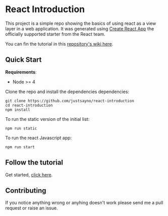 # React Introduction

This project is a simple repo showing the basics of using react as a view layer in a web application. It was generated
using [Create React App](https://github.com/facebookincubator/create-react-app) the officially supported starter
from the React team.

You can fin the tutorial in this [repository's wiki here](https://github.com/justsayno/react-introduction/wiki).

## Quick Start

**Requirements**:

- Node >= 4

Clone the repo and install the dependencies dependencies:

```
git clone https://github.com/justsayno/react-introduction
cd react-introduction
npm install
```

To run the static version of the initial list:

```
npm run static
```

To run the react Javascript app:

```
npm run start
```

## Follow the tutorial

Get started, [click here](https://github.com/justsayno/react-introduction/wiki).

## Contributing

If you notice anything wrong or anyhing doesn't work please send me a pull request or raise an issue.
